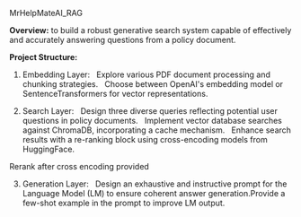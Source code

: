 MrHelpMateAI_RAG

**Overview:**
to build a robust generative search system capable of effectively and accurately answering questions from a policy document. 

**Project Structure:**
1. Embedding Layer:   Explore various PDF document processing and chunking strategies.   Choose between OpenAI's embedding model or SentenceTransformers for vector representations.



2. Search Layer:   Design three diverse queries reflecting potential user questions in policy documents.   Implement vector database searches against ChromaDB, incorporating a cache mechanism.   Enhance search results with a re-ranking block using cross-encoding models from HuggingFace.


Rerank after cross encoding provided


3. Generation Layer:   Design an exhaustive and instructive prompt for the Language Model (LM) to ensure coherent answer generation.Provide a few-shot example in the prompt to improve LM output.

   

